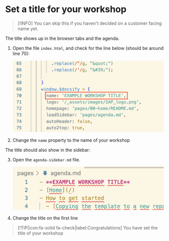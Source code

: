 # Set a title for your workshop

> [!INFO]
> You can skip this if you haven't decided on a customer facing name yet.

The title shows up in the browser tabs and the agenda.

1. Open the file `index.html`, and check for the line below (should be around line 70):

    ![](img/name-in-index.png)

2. Change the `name` property to the name of your workshop

The title should also show in the sidebar:

3. Open the `agenda-sidebar.md` file. 

    ![](img/name-in-agenda.png)

4. Change the title on the first line

> [!TIP|icon:fa-solid fa-check|label:Congratulations]
> You have set the title of your workshop